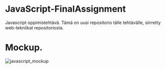# JavaScript-FinalAssignment
Javascript oppimistehtävä. Tämä on uusi repositorio tälle tehtävälle, siirretty web-tekniikat repositoriosta.

# Mockup.
![javascript_mockup](https://user-images.githubusercontent.com/93575900/147961070-30919133-2d5e-4e42-b77f-4b7854beddd5.jpg)
